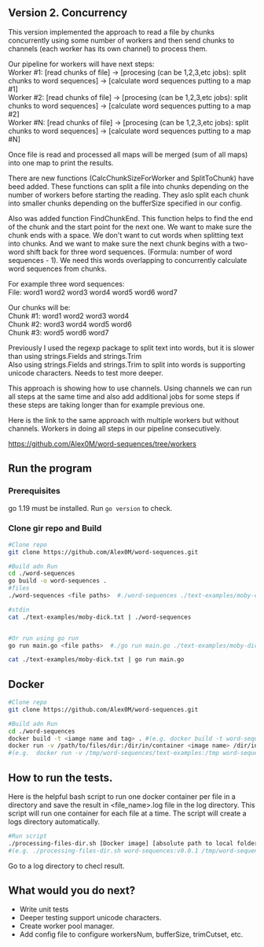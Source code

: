 ## Version 2. Concurrency

This version implemented the approach to read a file by chunks concurrently using some number of workers and then send chunks to channels (each worker has its own channel) to process them.

Our pipeline for workers will have next steps:  
Worker #1: [read chunks of file] -> [procesing (can be 1,2,3,etc jobs): split chunks to word sequences] -> [calculate word sequences putting to a map #1]  
Worker #2: [read chunks of file] -> [procesing (can be 1,2,3,etc jobs): split chunks to word sequences] -> [calculate word sequences putting to a map #2]  
Worker #N: [read chunks of file] -> [procesing (can be 1,2,3,etc jobs): split chunks to word sequences] -> [calculate word sequences putting to a map #N]  

Once file is read and processed all maps will be merged (sum of all maps) into one map to print the results.

There are new functions (CalcChunkSizeForWorker and SplitToChunk) have beed added.
These functions can split a file into chunks depending on the number of workers before starting the reading.
They aslo split each chunk into smaller chunks depending on the bufferSize specified in our config.

Also was added function FindChunkEnd.
This function helps to find the end of the chunk and the start point for the next one.
We want to make sure the chunk ends with a space. We don't want to cut words when splitting text into chunks.
And we want to make sure the next chunk begins with a two-word shift back for three word sequences.
(Formula: number of word sequences - 1). We need this words overlapping to concurrently calculate word sequences from chunks.

For example three word sequences:  
File: word1 word2 word3 word4 word5 word6 word7

Our chunks will be:  
Chunk #1: word1 word2 word3 word4  
Chunk #2: word3 word4 word5 word6  
Chunk #3: word5 word6 word7  


Previously I used the regexp package to split text into words, but it is slower than using
strings.Fields and strings.Trim  
Also using strings.Fields and strings.Trim to split into words is supporting unicode characters. Needs to test more deeper.

This approach is showing how to use channels. Using channels we can run all steps at the same time and also add additional jobs for some steps if these steps are taking longer than for example previous one.

Here is the link to the same approach with multiple workers but without channels.
Workers in doing all steps in our pipeline consecutively.

https://github.com/Alex0M/word-sequences/tree/workers



## Run the program

### Prerequisites

go 1.19 must be installed. Run `go version` to check.

### Clone gir repo and Build

```bash
#Clone repo
git clone https://github.com/Alex0M/word-sequences.git

#Build adn Run
cd ./word-sequences
go build -o word-sequences .
#files
./word-sequences <file paths>  #./word-sequences ./text-examples/moby-dick.txt

#stdin
cat ./text-examples/moby-dick.txt | ./word-sequences


#Or run using go run
go run main.go <file paths>  #./go run main.go ./text-examples/moby-dick.txt

cat ./text-examples/moby-dick.txt | go run main.go
```

## Docker

```bash
#Clone repo
git clone https://github.com/Alex0M/word-sequences.git

#Build adn Run
cd ./word-sequences
docker build -t <iamge name and tag> . #(e.g. docker build -t word-sequences:v0.0.1 .)
docker run -v /path/to/files/dir:/dir/in/container <image name> /dir/in/container/<file name> 
#(e.g.  docker run -v /tmp/word-sequences/text-examples:/tmp word-sequences:v0.0.1 /tmp/moby-dick.txt )
```
## How to run the tests.
Here is the helpful bash script to run one docker container per file in a directory and save the result in <file_name>.log file in the log directory.
This script will run one container for each file at a time. 
The script will create a logs directory automatically. 

```bash
#Run script
./processing-files-dir.sh [Docker image] [absolute path to local folder with files] [absolute path to local log folder]
#(e.g. ./processing-files-dir.sh word-sequences:v0.0.1 /tmp/word-sequences/text-example /tmp/word-sequences/logs)
```
Go to a log directory to checl result.

## What would you do next?

- Write unit tests
- Deeper testing support unicode characters.
- Create worker pool manager.
- Add config file to configure workersNum, bufferSize, trimCutset, etc.
